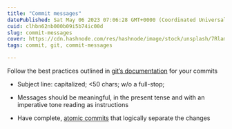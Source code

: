 ```yaml
---
title: "Commit messages"
datePublished: Sat May 06 2023 07:06:28 GMT+0000 (Coordinated Universal Time)
cuid: clhbn62nb000b09i5b74ic00d
slug: commit-messages
cover: https://cdn.hashnode.com/res/hashnode/image/stock/unsplash/7RlamGIUE8A/upload/411741b06419bc582e20d30c74efd0ad.jpeg
tags: commit, git, commit-messages

---
```


Follow the best practices outlined in [git’s documentation](https://git.kernel.org/pub/scm/git/git.git/tree/Documentation/SubmittingPatches?id=HEAD#n139) for your commits

* Subject line: capitalized; &lt;50 chars; w/o a full-stop;
    
* Messages should be meaningful, in the present tense and with an imperative tone reading as instructions
    
* Have complete, [atomic commits](https://dev.to/samuelfaure/how-atomic-git-commits-dramatically-increased-my-productivity-and-will-increase-yours-too-4a84) that logically separate the changes